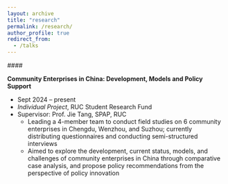 ```yaml
---
layout: archive
title: "research"
permalink: /research/
author_profile: true
redirect_from:
  - /talks
---
```

####<p align="right">
  
**Community Enterprises in China: Development, Models and Policy Support** 
* Sept 2024 – present
* *Individual Project*, RUC Student Research Fund
* Supervisor: Prof. Jie Tang, SPAP, RUC
  * Leading a 4-member team to conduct field studies on 6 community enterprises in Chengdu, Wenzhou, and Suzhou; currently distributing questionnaires and conducting semi-structured interviews
  * Aimed to explore the development, current status, models, and challenges of community enterprises in China through comparative case analysis, and propose policy recommendations from the perspective of policy innovation
